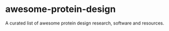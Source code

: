 # awesome-protein-design
A curated list of awesome protein design research, software and resources.
